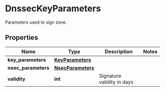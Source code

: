 # DnssecKeyParameters

Parameters used to sign zone. 
## Properties
| Name | Type | Description | Notes |
| ------------ | ------------- | ------------- | ------------- |
| **key_parameters** | [**KeyParameters**](KeyParameters.md) |  |  |
| **nsec_parameters** | [**NsecParameters**](NsecParameters.md) |  |  |
| **validity** | **int** | Signature validity in days  |  |


